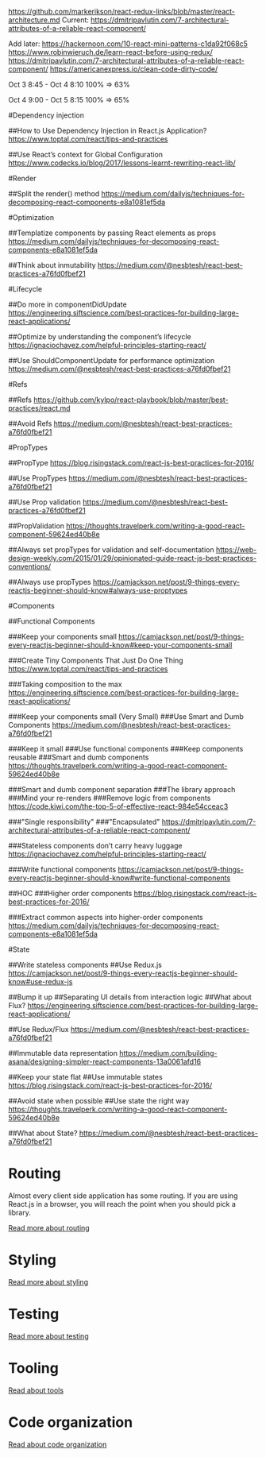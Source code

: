 https://github.com/markerikson/react-redux-links/blob/master/react-architecture.md
Current:
https://dmitripavlutin.com/7-architectural-attributes-of-a-reliable-react-component/

Add later:
https://hackernoon.com/10-react-mini-patterns-c1da92f068c5
https://www.robinwieruch.de/learn-react-before-using-redux/
https://dmitripavlutin.com/7-architectural-attributes-of-a-reliable-react-component/
https://americanexpress.io/clean-code-dirty-code/

Oct 3 8:45 - Oct 4 8:10 
100% => 63%

Oct 4 9:00 - Oct 5 8:15
100% => 65%



#Dependency injection

##How to Use Dependency Injection in React.js Application?
https://www.toptal.com/react/tips-and-practices

##Use React’s context for Global Configuration
https://www.codecks.io/blog/2017/lessons-learnt-rewriting-react-lib/



#Render 

##Split the render() method
https://medium.com/dailyjs/techniques-for-decomposing-react-components-e8a1081ef5da



#Optimization

##Templatize components by passing React elements as props
https://medium.com/dailyjs/techniques-for-decomposing-react-components-e8a1081ef5da

##Think about inmutability
https://medium.com/@nesbtesh/react-best-practices-a76fd0fbef21



#Lifecycle

##Do more in componentDidUpdate
https://engineering.siftscience.com/best-practices-for-building-large-react-applications/

##Optimize by understanding the component’s lifecycle
https://ignaciochavez.com/helpful-principles-starting-react/

##Use ShouldComponentUpdate for performance optimization
https://medium.com/@nesbtesh/react-best-practices-a76fd0fbef21



#Refs

##Refs
https://github.com/kylpo/react-playbook/blob/master/best-practices/react.md

##Avoid Refs
https://medium.com/@nesbtesh/react-best-practices-a76fd0fbef21



#PropTypes

##PropType
https://blog.risingstack.com/react-js-best-practices-for-2016/

##Use PropTypes
https://medium.com/@nesbtesh/react-best-practices-a76fd0fbef21

##Use Prop validation
https://medium.com/@nesbtesh/react-best-practices-a76fd0fbef21

##PropValidation
https://thoughts.travelperk.com/writing-a-good-react-component-59624ed40b8e

##Always set propTypes for validation and self-documentation
https://web-design-weekly.com/2015/01/29/opinionated-guide-react-js-best-practices-conventions/

##Always use propTypes
https://camjackson.net/post/9-things-every-reactjs-beginner-should-know#always-use-proptypes



#Components

##Functional Components

###Keep your components small
https://camjackson.net/post/9-things-every-reactjs-beginner-should-know#keep-your-components-small

###Create Tiny Components That Just Do One Thing
https://www.toptal.com/react/tips-and-practices

###Taking composition to the max
https://engineering.siftscience.com/best-practices-for-building-large-react-applications/

###Keep your components small (Very Small)
###Use Smart and Dumb Components
https://medium.com/@nesbtesh/react-best-practices-a76fd0fbef21

###Keep it small
###Use functional components
###Keep components reusable
###Smart and dumb components
https://thoughts.travelperk.com/writing-a-good-react-component-59624ed40b8e

###Smart and dumb component separation
###The library approach
###Mind your re-renders
###Remove logic from components
https://code.kiwi.com/the-top-5-of-effective-react-984e54cceac3

###"Single responsibility"
###"Encapsulated"
https://dmitripavlutin.com/7-architectural-attributes-of-a-reliable-react-component/

###Stateless components don’t carry heavy luggage
https://ignaciochavez.com/helpful-principles-starting-react/

###Write functional components
https://camjackson.net/post/9-things-every-reactjs-beginner-should-know#write-functional-components

##HOC
###Higher order components
https://blog.risingstack.com/react-js-best-practices-for-2016/

###Extract common aspects into higher-order components
https://medium.com/dailyjs/techniques-for-decomposing-react-components-e8a1081ef5da



#State

##Write stateless components
##Use Redux.js
https://camjackson.net/post/9-things-every-reactjs-beginner-should-know#use-redux-js

##Bump it up
##Separating UI details from interaction logic
##What about Flux?
https://engineering.siftscience.com/best-practices-for-building-large-react-applications/

##Use Redux/Flux
https://medium.com/@nesbtesh/react-best-practices-a76fd0fbef21

##Immutable data representation
https://medium.com/building-asana/designing-simpler-react-components-13a0061afd16

##Keep your state flat
##Use immutable states
https://blog.risingstack.com/react-js-best-practices-for-2016/

##Avoid state when possible
##Use state the right way
https://thoughts.travelperk.com/writing-a-good-react-component-59624ed40b8e

##What about State?
https://medium.com/@nesbtesh/react-best-practices-a76fd0fbef21



Routing
=======
Almost every client side application has some routing. If you are using React.js in a browser, you will reach the point when you should pick a library.

[Read more about routing](/sections/react-router.md)

Styling
=======
[Read more about styling](/sections/styling.md)

Testing
=======
[Read more about testing](/sections/testing.md)

Tooling
=======
[Read about tools](/sections/tools.md)

Code organization
=================
[Read about code organization](/sections/code-organization.md)